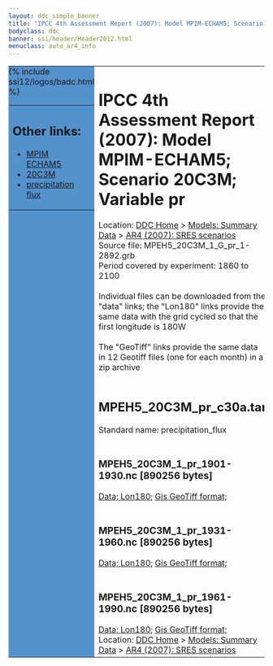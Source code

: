```yaml
---
layout: ddc_simple_banner
title: "IPCC 4th Assessment Report (2007): Model MPIM-ECHAM5; Scenario 20C3M; Variable pr"
bodyclass: ddc
banner: ssi/header/Header2012.html
menuclass: auto_ar4_info
---
```



<table width="100%" border="0" cellspacing="0" cellpadding="0" style="border-collapse: collapse;">
<tr style="margin:0;padding:0;border:0;">
<td style="margin:0;padding:0;border:0;height:1pt;width:150pt;background:#5492CD;" valign="top" >

<div id="lh-col2" class="auto_ar4_info">
<table class="menumain" bgcolor="#5492CD" cellspacing="0" width="100%" border="0">
<tr><td>
<h2> Other links:</h2>
<ul>
<li><a href="/auto/ar4/model-MPIM-ECHAM5.html">MPIM<br/>ECHAM5</a></li>
<li><a href="/auto/ar4/scenario-20C3M.html">20C3M</a></li>
<li><a href="/auto/ar4/var-precipitation_flux.html">precipitation flux</a></li>
</ul>
</td></tr>
{% include ssi12/logos/badc.html %}
</table>
</div>
</td>
<td><h1>IPCC 4th Assessment Report (2007): Model MPIM-ECHAM5; Scenario 20C3M; Variable pr</h1>

<!-- Breadcrumb1 -->
<div id="breadcrumb1" align="left">
Location: <a href="/index.html">DDC Home</a> > <a href="/sim/gcm_clim/">Models: Summary Data</a>
> <a href="/sim/gcm_clim/SRES_AR4/index.html">AR4 (2007): SRES scenarios</a>
</div>
<!-- End of Breadcrumb1 -->Source file: MPEH5_20C3M_1_G_pr_1-2892.grb
<br/>
Period covered by experiment: 1860 to 2100<br/>
<br/>Individual files can be downloaded from the "data" links; the "Lon180" links provide the same data
         with the grid cycled so that the first longitude is 180W<br/>
<br/>The "GeoTiff" links provide the same data in 12 Geotiff files (one for each month)
          in a zip archive<br/>
<br/><h2>MPEH5_20C3M_pr_c30a.tar</h2>
Standard name: precipitation_flux<br>
<br/><h3>MPEH5_20C3M_1_pr_1901-1930.nc [890256 bytes]</h3>
<a href="/cgi-bin/downl/ar4_nc/pr/MPEH5_20C3M_1_pr_1901-1930.nc">Data; </a><a href="/cgi-bin/downl/ar4_nc/pr/MPEH5_20C3M_1_pr_1901-1930.cyto180.nc"> Lon180</a>; <a href="/cgi-bin/downl/ar4_tif/pr/MPEH5_20C3M_1_pr_1901-1930.zip">Gis GeoTiff format; </a><br/>
<br/><h3>MPEH5_20C3M_1_pr_1931-1960.nc [890256 bytes]</h3>
<a href="/cgi-bin/downl/ar4_nc/pr/MPEH5_20C3M_1_pr_1931-1960.nc">Data; </a><a href="/cgi-bin/downl/ar4_nc/pr/MPEH5_20C3M_1_pr_1931-1960.cyto180.nc"> Lon180</a>; <a href="/cgi-bin/downl/ar4_tif/pr/MPEH5_20C3M_1_pr_1931-1960.zip">Gis GeoTiff format; </a><br/>
<br/><h3>MPEH5_20C3M_1_pr_1961-1990.nc [890256 bytes]</h3>
<a href="/cgi-bin/downl/ar4_nc/pr/MPEH5_20C3M_1_pr_1961-1990.nc">Data; </a><a href="/cgi-bin/downl/ar4_nc/pr/MPEH5_20C3M_1_pr_1961-1990.cyto180.nc"> Lon180</a>; <a href="/cgi-bin/downl/ar4_tif/pr/MPEH5_20C3M_1_pr_1961-1990.zip">Gis GeoTiff format; </a><br/>
<!-- Breadcrumb2 -->
<div id="breadcrumb2" align="left">
Location: <a href="/index.html">DDC Home</a> > <a href="/sim/gcm_clim/">Models: Summary Data</a>
> <a href="/sim/gcm_clim/SRES_AR4/index.html">AR4 (2007): SRES scenarios</a>
</div>
<!-- End of Breadcrumb2 --></td></tr></table>
